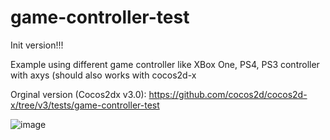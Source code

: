 # game-controller-test
Init version!!!

Example using different game controller like XBox One, PS4, PS3 controller with axys (should also works with cocos2d-x

Orginal version (Cocos2dx v3.0): https://github.com/cocos2d/cocos2d-x/tree/v3/tests/game-controller-test

![image](https://user-images.githubusercontent.com/8652787/193325277-9b4e76ec-c1ff-472e-8233-d2816e07b49a.png)

